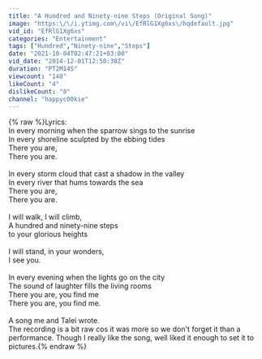 ```yaml
---
title: "A Hundred and Ninety-nine Steps (Original Song)"
image: "https:\/\/i.ytimg.com\/vi\/EfRlG1Xg6xs\/hqdefault.jpg"
vid_id: "EfRlG1Xg6xs"
categories: "Entertainment"
tags: ["Hundred","Ninety-nine","Steps"]
date: "2021-10-04T02:47:21+03:00"
vid_date: "2014-12-01T12:50:38Z"
duration: "PT2M14S"
viewcount: "148"
likeCount: "4"
dislikeCount: "0"
channel: "happyc00kie"
---
```

{% raw %}Lyrics:<br />In every morning when the sparrow sings to the sunrise<br />In every shoreline sculpted by the ebbing tides<br />There you are, <br />There you are.<br /><br />In every storm cloud that cast a shadow in the valley<br />In every river that hums towards the sea<br />There you are,<br />There you are.<br /><br />I will walk, I will climb,<br />A hundred and ninety-nine steps<br />to your glorious heights<br /><br />I will stand, in your wonders,<br />I see you.<br /><br />In every evening when the lights go on the city<br />The sound of laughter fills the living rooms<br />There you are, you find me<br />There you are, you find me.<br /><br />A song me and Talei wrote.<br />The recording is a bit raw cos it was more so we don't forget it than a performance. Though I really like the song, well liked it enough to set it to pictures.{% endraw %}
